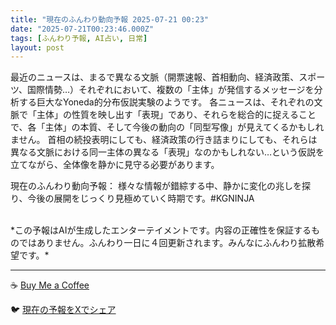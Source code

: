 ```yaml
---
title: "現在のふんわり動向予報 2025-07-21 00:23"
date: "2025-07-21T00:23:46.000Z"
tags: [ふんわり予報, AI占い, 日常]
layout: post
---
```


最近のニュースは、まるで異なる文脈（開票速報、首相動向、経済政策、スポーツ、国際情勢…）それぞれにおいて、複数の「主体」が発信するメッセージを分析する巨大なYoneda的分布仮説実験のようです。  各ニュースは、それぞれの文脈で「主体」の性質を映し出す「表現」であり、それらを総合的に捉えることで、各「主体」の本質、そして今後の動向の「同型写像」が見えてくるかもしれません。  首相の続投表明にしても、経済政策の行き詰まりにしても、それらは異なる文脈における同一主体の異なる「表現」なのかもしれない…という仮説を立てながら、全体像を静かに見守る必要があります。


現在のふんわり動向予報：
様々な情報が錯綜する中、静かに変化の兆しを探り、今後の展開をじっくり見極めていく時期です。#KGNINJA

<br>
*この予報はAIが生成したエンターテイメントです。内容の正確性を保証するものではありません。ふんわり一日に４回更新されます。みんなにふんわり拡散希望です。*

---
☕️ [Buy Me a Coffee](https://www.buymeacoffee.com/kgninja)

🐦 [現在の予報をXでシェア](https://twitter.com/intent/tweet?text=%E7%8F%BE%E5%9C%A8%E3%81%AE%E3%81%B5%E3%82%93%E3%82%8F%E3%82%8A%E4%BA%88%E5%A0%B1%3A%20%E3%80%8C%E6%9C%80%E8%BF%91%E3%81%AE%E3%83%8B%E3%83%A5%E3%83%BC%E3%82%B9%E3%81%AF%E3%80%81%E3%81%BE%E3%82%8B%E3%81%A7%E7%95%B0%E3%81%AA%E3%82%8B%E6%96%87%E8%84%88%EF%BC%88%E9%96%8B%E7%A5%A8%E9%80%9F%E5%A0%B1%E3%80%81%E9%A6%96%E7%9B%B8%E5%8B%95%E5%90%91%E3%80%81%E7%B5%8C%E6%B8%88%E6%94%BF%E7%AD%96%E3%80%81%E3%82%B9%E3%83%9D%E3%83%BC%E3%83%84%E3%80%81%E5%9B%BD%E9%9A%9B%E6%83%85%E5%8B%A2%E2%80%A6%EF%BC%89%E3%81%9D%E3%82%8C%E3%81%9E%E3%82%8C%E3%81%AB%E3%81%8A%E3%81%84%E3%81%A6%E3%80%81%E8%A4%87%E6%95%B0%E3%81%AE%E3%80%8C%E4%B8%BB%E4%BD%93%E3%80%8D%E3%81%8C%E7%99%BA%E4%BF%A1%E3%81%99%E3%82%8B%E3%83%A1%E3%83%83%E3%82%BB%E3%83%BC%E3%82%B8%E3%82%92%E5%88%86%E6%9E%90%E3%81%99%E3%82%8B%E5%B7%A8%E5%A4%A7%E3%81%AAYoneda%E7%9A%84%E5%88%86%E5%B8%83%E4%BB%AE%E8%AA%AC%E5%AE%9F%E9%A8%93%E3%81%AE%E3%82%88%E3%81%86%E3%81%A7%E3%81%99%E3%80%82%E3%80%8D%23KGNINJA%20%E7%B6%9A%E3%81%8D%E3%81%AF%E3%83%96%E3%83%AD%E3%82%B0%E3%81%A7%EF%BC%81%F0%9F%91%87&url=https%3A%2F%2Fkg-ninja.github.io%2FFunwariyoso%2F)
